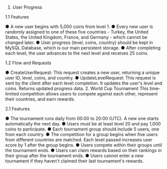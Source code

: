 1. User Progress 

1.1 Features

● A new user begins with 5,000 coins from level 1.
● Every new user is randomly assigned to one of these five countries - Turkey, the United
States, the United Kingdom, France, and Germany - which cannot be changed later.
● User progress (level, coins, country) should be kept in MySQL Database, which is our main
persistent storage.
● After completing each level, the user advances to the next level and receives 25 coins.

1.2 Flow and Requests

● CreateUserRequest: This request creates a new user, returning a unique user ID, level, coins, and country.
● UpdateLevelRequest: This request is sent by the client after each level completion. It updates the user's level and coins. Returns updated progress data.
2. World Cup Tournament
This time-limited competition allows users to compete against each other, represent their countries, and earn rewards.

2.1 Features

● The tournament runs daily from 00:00 to 20:00 (UTC). A new one starts automatically the next day.
● Users must be at least level 20 and pay 1,000 coins to participate.
● Each tournament group should include 5 users, one from each country.
● The competition for a group begins when five users from different countries are matched. Each level passed increases user score by 1 after the group begins.
● Users compete within their groups until the tournament ends.
● Users can claim rewards based on their rankings in their group after the tournament
ends.
● Users cannot enter a new tournament if they haven't claimed their last tournament's
rewards.

